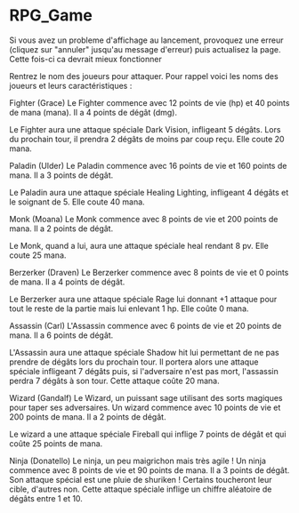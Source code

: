 # RPG_Game

Si vous avez un probleme d'affichage au lancement, provoquez une erreur (cliquez sur "annuler" jusqu'au message d'erreur) puis actualisez la page. Cette fois-ci ca devrait mieux fonctionner

Rentrez le nom des joueurs pour attaquer. Pour rappel voici les noms des joueurs et leurs caractéristiques :

Fighter (Grace)
Le Fighter commence avec 12 points de vie (hp) et 40 points de mana (mana). Il a 4 points de dégât (dmg).

Le Fighter aura une attaque spéciale Dark Vision, infligeant 5 dégâts. Lors du prochain tour, il prendra 2 dégâts de moins par coup reçu. Elle coute 20 mana.

Paladin (Ulder)
Le Paladin commence avec 16 points de vie et 160 points de mana. Il a 3 points de dégât.

Le Paladin aura une attaque spéciale Healing Lighting, infligeant 4 dégâts et le soignant de 5. Elle coute 40 mana.

Monk (Moana)
Le Monk commence avec 8 points de vie et 200 points de mana. Il a 2 points de dégât.

Le Monk, quand a lui, aura une attaque spéciale heal rendant 8 pv. Elle coute 25 mana.

Berzerker (Draven)
Le Berzerker commence avec 8 points de vie et 0 points de mana. Il a 4 points de dégât.

Le Berzerker aura une attaque spéciale Rage lui donnant +1 attaque pour tout le reste de la partie mais lui enlevant 1 hp. Elle coûte 0 mana.

Assassin (Carl)
L'Assassin commence avec 6 points de vie et 20 points de mana. Il a 6 points de dégât.

L'Assassin aura une attaque spéciale Shadow hit lui permettant de ne pas prendre de dégâts lors du prochain tour. Il portera alors une attaque spéciale infligeant 7 dégâts puis, si l'adversaire n'est pas mort, l'assassin perdra 7 dégâts à son tour. Cette attaque coûte 20 mana.

Wizard (Gandalf)
Le Wizard, un puissant sage utilisant des sorts magiques pour taper ses adversaires. Un wizard commence avec 10 points de vie et 200 points de mana. Il a 2 points de dégât.

Le wizard a une attaque spéciale Fireball qui inflige 7 points de dégât et qui coûte 25 points de mana.

Ninja (Donatello)
Le ninja, un peu maigrichon mais très agile ! Un ninja commence avec 8 points de vie et 90 points de mana. 
Il a 3 points de dégât. 
Son attaque spécial est une pluie de shuriken ! Certains toucheront leur cible, d'autres non. Cette attaque spéciale inflige un chiffre aléatoire de dégâts entre 1 et 10.
